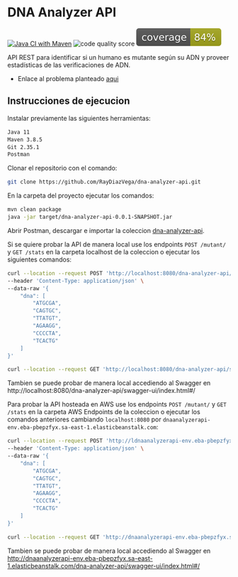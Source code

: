 # DNA Analyzer API 

[![Java CI with Maven](https://github.com/RayDiazVega/dna-analyzer-api/actions/workflows/build.yml/badge.svg?branch=main)](https://github.com/RayDiazVega/dna-analyzer-api/actions/workflows/build.yml) ![code quality score](https://api.codiga.io/project/32332/score/svg) ![.github/workflows/coverage.yml](https://github.com/RayDiazVega/dna-analyzer-api/blob/main/.github/badges/coverage.svg)


API REST para identificar si un humano es mutante según su ADN y proveer estadísticas de las verificaciones de ADN.

- Enlace al problema planteado [aqui](https://github.com/RayDiazVega/dna-analyzer-api/blob/main/static/Examen_Mercadolibre_-_Mutantes.pdf)

## Instrucciones de ejecucion

Instalar previamente las siguientes herramientas:
```sh
Java 11
Maven 3.8.5
Git 2.35.1
Postman
```

Clonar el repositorio con el comando:
```sh
git clone https://github.com/RayDiazVega/dna-analyzer-api.git
```

En la carpeta del proyecto ejecutar los comandos:
```sh
mvn clean package
java -jar target/dna-analyzer-api-0.0.1-SNAPSHOT.jar
```

Abrir Postman, descargar e importar la coleccion [dna-analyzer-api](https://github.com/RayDiazVega/dna-analyzer-api/blob/main/static/dna-analyzer-api.postman_collection.json). 

Si se quiere probar la API de manera local use los endpoints `POST /mutant/` y `GET /stats`  en la carpeta localhost de la coleccion o ejecutar los siguientes comandos: 
```sh
curl --location --request POST 'http://localhost:8080/dna-analyzer-api/mutant/' \
--header 'Content-Type: application/json' \
--data-raw '{
    "dna": [
        "ATGCGA",
        "CAGTGC",
        "TTATGT",
        "AGAAGG",
        "CCCCTA",
        "TCACTG"
    ]
}'
```
 ```sh
curl --location --request GET 'http://localhost:8080/dna-analyzer-api/stats'
```

Tambien se puede probar de manera local accediendo al Swagger en http://localhost:8080/dna-analyzer-api/swagger-ui/index.html#/

Para probar la API hosteada en AWS use los endpoints `POST /mutant/` y `GET /stats`  en la carpeta AWS Endpoints de la coleccion o ejecutar los comandos anteriores cambiando 
`localhost:8080` por `dnaanalyzerapi-env.eba-pbepzfyx.sa-east-1.elasticbeanstalk.com`:
```sh
curl --location --request POST 'http://ldnaanalyzerapi-env.eba-pbepzfyx.sa-east-1.elasticbeanstalk.com/dna-analyzer-api/mutant/' \
--header 'Content-Type: application/json' \
--data-raw '{
    "dna": [
        "ATGCGA",
        "CAGTGC",
        "TTATGT",
        "AGAAGG",
        "CCCCTA",
        "TCACTG"
    ]
}'
```
 ```sh
curl --location --request GET 'http://dnaanalyzerapi-env.eba-pbepzfyx.sa-east-1.elasticbeanstalk.com/dna-analyzer-api/stats'
```
Tambien se puede probar de manera local accediendo al Swagger en http://dnaanalyzerapi-env.eba-pbepzfyx.sa-east-1.elasticbeanstalk.com/dna-analyzer-api/swagger-ui/index.html#/

